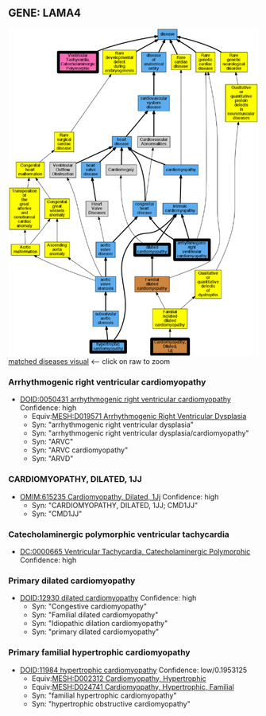 
## GENE: LAMA4

![image](LAMA4.png)
[matched diseases visual](LAMA4.png)  <-- click on raw to zoom


### Arrhythmogenic right ventricular cardiomyopathy
 * [DOID:0050431 arrhythmogenic right ventricular cardiomyopathy](http://beta.monarchinitiative.org/disease/DOID:0050431) Confidence: high
    * Equiv:[MESH:D019571 Arrhythmogenic Right Ventricular Dysplasia](http://beta.monarchinitiative.org/disease/MESH:D019571)
    * Syn: "arrhythmogenic right ventricular dysplasia"
    * Syn: "arrhythmogenic right ventricular dysplasia/cardiomyopathy"
    * Syn: "ARVC"
    * Syn: "ARVC cardiomyopathy"
    * Syn: "ARVD"

### CARDIOMYOPATHY, DILATED, 1JJ
 * [OMIM:615235 Cardiomyopathy, Dilated, 1Jj](http://beta.monarchinitiative.org/disease/OMIM:615235) Confidence: high
    * Syn: "CARDIOMYOPATHY, DILATED, 1JJ; CMD1JJ"
    * Syn: "CMD1JJ"

### Catecholaminergic polymorphic ventricular tachycardia
 * [DC:0000665 Ventricular Tachycardia, Catecholaminergic Polymorphic](http://beta.monarchinitiative.org/disease/DC:0000665) Confidence: high

### Primary dilated cardiomyopathy
 * [DOID:12930 dilated cardiomyopathy](http://beta.monarchinitiative.org/disease/DOID:12930) Confidence: high
    * Syn: "Congestive cardiomyopathy"
    * Syn: "Familial dilated cardiomyopathy"
    * Syn: "Idiopathic dilation cardiomyopathy"
    * Syn: "primary dilated cardiomyopathy"

### Primary familial hypertrophic cardiomyopathy
 * [DOID:11984 hypertrophic cardiomyopathy](http://beta.monarchinitiative.org/disease/DOID:11984) Confidence: low/0.1953125
    * Equiv:[MESH:D002312 Cardiomyopathy, Hypertrophic](http://beta.monarchinitiative.org/disease/MESH:D002312)
    * Equiv:[MESH:D024741 Cardiomyopathy, Hypertrophic, Familial](http://beta.monarchinitiative.org/disease/MESH:D024741)
    * Syn: "familial hypertrophic cardiomyopathy"
    * Syn: "hypertrophic obstructive cardiomyopathy"
